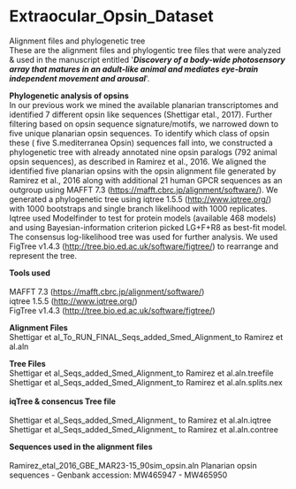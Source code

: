 # Extraocular_Opsin_Dataset
Alignment files and phylogenetic tree  
These are the alignment files and phylogentic tree files that were analyzed & used in the manuscript entitled '***Discovery of a body-wide photosensory array that matures in an adult-like animal and mediates eye-brain independent movement and arousal***'.

<b>Phylogenetic analysis of opsins</b><br/>
In our previous work we mined the available planarian transcriptomes and identified 7 different opsin like sequences (Shettigar etal., 2017). Further filtering based on opsin sequence signature/motifs, we narrowed down to five unique planarian opsin sequences. To identify which class of opsin these ( five S.mediterranea Opsin) sequences fall into, we constructed a phylogenetic tree with already annotated nine opsin paralogs (792 animal opsin sequences), as described in Ramirez et al., 2016. We aligned the identified five planarian opsins with the opsin alignment file generated by Ramirez et al., 2016 along with additional 21 human GPCR sequences as an outgroup using MAFFT 7.3 (https://mafft.cbrc.jp/alignment/software/). We generated a phylogenetic tree using iqtree 1.5.5 (http://www.iqtree.org/) with 1000 bootstraps and single branch likelihood with 1000 replicates. Iqtree used Modelfinder to test for protein models (available 468 models) and using Bayesian-information criterion picked LG+F+R8 as best-fit model. The consensus log-likelihood tree was used for further analysis. We used FigTree v1.4.3 (http://tree.bio.ed.ac.uk/software/figtree/) to rearrange and represent the tree.


<b>Tools used</b><br/><br/>
MAFFT 7.3 (<a>https://mafft.cbrc.jp/alignment/software/</a>)<br/>
iqtree 1.5.5 (<a>http://www.iqtree.org/</a>)<br/>
FigTree v1.4.3 (<a>http://tree.bio.ed.ac.uk/software/figtree/</a>)<br/>

<b> Alignment Files </b><br/>
Shettigar et al_To_RUN_FINAL_Seqs_added_Smed_Alignment_to Ramirez et al.aln<br/>

<b> Tree Files </b><br/>
Shettigar et al_Seqs_added_Smed_Alignment_to Ramirez et al.aln.treefile<br/>
Shettigar et al_Seqs_added_Smed_Alignment_to Ramirez et al.aln.splits.nex<br/><br/>
<b> iqTree & consencus Tree file </b><br/><br/>
Shettigar et al_Seqs_added_Smed_Alignment_ to Ramirez et al.aln.iqtree<br/>
Shettigar et al_Seqs_added_Smed_Alignment_ to Ramirez et al.aln.contree<br/>

<b>Sequences used in the alignment files </b><br/><br/>
Ramirez_etal_2016_GBE_MAR23-15_90sim_opsin.aln
Planarian opsin sequences - Genbank accession: MW465947 - MW465950
